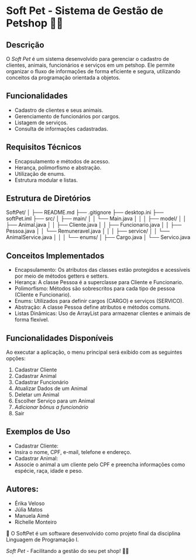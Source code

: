 # Soft Pet - Sistema de Gestão de Petshop 🐶🐱

## Descrição
O *Soft Pet* é um sistema desenvolvido para gerenciar o cadastro de clientes, animais, funcionários e serviços em um petshop. Ele permite organizar o fluxo de informações de forma eficiente e segura, utilizando conceitos da programação orientada a objetos.

## Funcionalidades
- Cadastro de clientes e seus animais.
- Gerenciamento de funcionários por cargos.
- Listagem de serviços.
- Consulta de informações cadastradas.

## Requisitos Técnicos
- Encapsulamento e métodos de acesso.
- Herança, polimorfismo e abstração.
- Utilização de enums.
- Estrutura modular e listas.

## Estrutura de Diretórios

SoftPet/
│
├── README.md
├── .gitignore
├── desktop.ini
├── softPet.iml
├── src/
│   ├── main/
│   │   └── Main.java
│   │
│   ├── model/
│   │   ├── Animal.java
│   │   ├── Cliente.java
│   │   ├── Funcionario.java
│   │   ├── Pessoa.java
│   │   └── Remuneravel.java
│   │
│   ├── service/
│   │   └── AnimalService.java
│   │
│   └── enums/
│       ├── Cargo.java
│       └── Servico.java 

## Conceitos Implementados
- Encapsulamento: Os atributos das classes estão protegidos e acessíveis por meio de métodos getters e setters.
- Herança: A classe Pessoa é a superclasse para Cliente e Funcionario.
- Polimorfismo: Métodos são sobrescritos para cada tipo de pessoa (Cliente e Funcionario).
- Enums: Utilizados para definir cargos (CARGO) e serviços (SERVICO).
- Abstração: A classe Pessoa define atributos e métodos comuns.
- Listas Dinâmicas: Uso de ArrayList para armazenar clientes e animais de forma flexível.


## Funcionalidades Disponíveis
Ao executar a aplicação, o menu principal será exibido com as seguintes opções:

1. Cadastrar Cliente
2. Cadastrar Animal
3. Cadastrar Funcionário
4. Atualizar Dados de um Animal
5. Deletar um Animal
6. Escolher Serviço para um Animal
7. ⁠*Adicionar bônus a funcionário*
7. Sair

## Exemplos de Uso
- Cadastrar Cliente:
- Insira o nome, CPF, e-mail, telefone e endereço.
- Cadastrar Animal:
- ⁠Associe o animal a um cliente pelo CPF e preencha informações como espécie, raça, idade e peso.

## Autores:
- Érika Veloso
- ⁠Júlia Matos
- ⁠Manuela Aimê
- ⁠Richelle Monteiro

👾 O SoftPet é um software desenvolvido como projeto final da disciplina Linguagem de Programação I.

*Soft Pet* - Facilitando a gestão do seu pet shop! 🐶🐱
